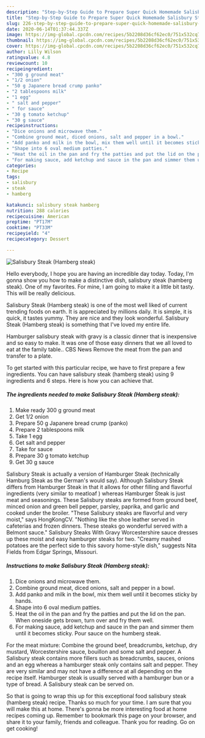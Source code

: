 ```yaml
---
description: "Step-by-Step Guide to Prepare Super Quick Homemade Salisbury Steak (Hamberg steak)"
title: "Step-by-Step Guide to Prepare Super Quick Homemade Salisbury Steak (Hamberg steak)"
slug: 226-step-by-step-guide-to-prepare-super-quick-homemade-salisbury-steak-hamberg-steak
date: 2020-06-14T01:37:44.337Z
image: https://img-global.cpcdn.com/recipes/5b2208d36cf62ec0/751x532cq70/salisbury-steak-hamberg-steak-recipe-main-photo.jpg
thumbnail: https://img-global.cpcdn.com/recipes/5b2208d36cf62ec0/751x532cq70/salisbury-steak-hamberg-steak-recipe-main-photo.jpg
cover: https://img-global.cpcdn.com/recipes/5b2208d36cf62ec0/751x532cq70/salisbury-steak-hamberg-steak-recipe-main-photo.jpg
author: Lilly Wilson
ratingvalue: 4.8
reviewcount: 10
recipeingredient:
- "300 g ground meat"
- "1/2 onion"
- "50 g Japanere bread crump panko"
- "2 tablespoons milk"
- "1 egg"
- " salt and pepper"
- " for sauce"
- "30 g tomato ketchup"
- "30 g sauce"
recipeinstructions:
- "Dice onions and microwave them."
- "Combine ground meat, diced onions, salt and pepper in a bowl."
- "Add panko and milk in the bowl, mix them well until it becomes sticky by hands."
- "Shape into 6 oval medium patties."
- "Heat the oil in the pan and fry the patties and put the lid on the pan. When oneside gets brown, turn over and fry them well."
- "For making sauce, add ketchup and sauce in the pan and simmer them until it becomes sticky. Pour sauce on the humberg steak."
categories:
- Recipe
tags:
- salisbury
- steak
- hamberg

katakunci: salisbury steak hamberg 
nutrition: 288 calories
recipecuisine: American
preptime: "PT17M"
cooktime: "PT33M"
recipeyield: "4"
recipecategory: Dessert

---
```



![Salisbury Steak (Hamberg steak)](https://img-global.cpcdn.com/recipes/5b2208d36cf62ec0/751x532cq70/salisbury-steak-hamberg-steak-recipe-main-photo.jpg)

Hello everybody, I hope you are having an incredible day today. Today, I'm gonna show you how to make a distinctive dish, salisbury steak (hamberg steak). One of my favorites. For mine, I am going to make it a little bit tasty. This will be really delicious.

Salisbury Steak (Hamberg steak) is one of the most well liked of current trending foods on earth. It is appreciated by millions daily. It is simple, it is quick, it tastes yummy. They are nice and they look wonderful. Salisbury Steak (Hamberg steak) is something that I've loved my entire life.

Hamburger salisbury steak with gravy is a classic dinner that is inexpensive and so easy to make. It was one of those easy dinners that we all loved to eat at the family table.. CBS News Remove the meat from the pan and transfer to a plate.


To get started with this particular recipe, we have to first prepare a few ingredients. You can have salisbury steak (hamberg steak) using 9 ingredients and 6 steps. Here is how you can achieve that.

<!--inarticleads1-->

##### The ingredients needed to make Salisbury Steak (Hamberg steak):

1. Make ready 300 g ground meat
1. Get 1/2 onion
1. Prepare 50 g Japanere bread crump (panko)
1. Prepare 2 tablespoons milk
1. Take 1 egg
1. Get  salt and pepper
1. Take  for sauce
1. Prepare 30 g tomato ketchup
1. Get 30 g sauce


Salisbury Steak is actually a version of Hamburger Steak (technically Hamburg Steak as the German&#39;s would say). Although Salisbury Steak differs from Hamburger Steak in that it allows for other filling and flavorful ingredients (very similar to meatloaf ) whereas Hamburger Steak is just meat and seasonings. These Salisbury steaks are formed from ground beef, minced onion and green bell pepper, parsley, paprika, and garlic and cooked under the broiler. &#34;These Salisbury steaks are flavorful and very moist,&#34; says HongKongCV. &#34;Nothing like the shoe leather served in cafeterias and frozen dinners. These steaks go wonderful served with a Belmont sauce.&#34; Salisbury Steaks With Gravy Worcestershire sauce dresses up these moist and easy hamburger steaks for two. &#34;Creamy mashed potatoes are the perfect side to this savory home-style dish,&#34; suggests Nita Fields from Edgar Springs, Missouri. 

<!--inarticleads2-->

##### Instructions to make Salisbury Steak (Hamberg steak):

1. Dice onions and microwave them.
1. Combine ground meat, diced onions, salt and pepper in a bowl.
1. Add panko and milk in the bowl, mix them well until it becomes sticky by hands.
1. Shape into 6 oval medium patties.
1. Heat the oil in the pan and fry the patties and put the lid on the pan. When oneside gets brown, turn over and fry them well.
1. For making sauce, add ketchup and sauce in the pan and simmer them until it becomes sticky. Pour sauce on the humberg steak.


For the meat mixture: Combine the ground beef, breadcrumbs, ketchup, dry mustard, Worcestershire sauce, bouillon and some salt and pepper. A Salisbury steak contains more fillers such as breadcrumbs, sauces, onions and an egg whereas a hamburger steak only contains salt and pepper. They are very similar and may not have a difference at all depending on the recipe itself. Hamburger steak is usually served with a hamburger bun or a type of bread. A Salisbury steak can be served on. 

So that is going to wrap this up for this exceptional food salisbury steak (hamberg steak) recipe. Thanks so much for your time. I am sure that you will make this at home. There's gonna be more interesting food at home recipes coming up. Remember to bookmark this page on your browser, and share it to your family, friends and colleague. Thank you for reading. Go on get cooking!
